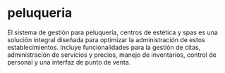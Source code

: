 # peluqueria
El sistema de gestión para peluquería, centros de estética y spas es una solución  integral diseñada para optimizar la administración de estos establecimientos. Incluye  funcionalidades para la gestión de citas, administración de servicios y precios,  manejo de inventarios, control de personal y una interfaz de punto de venta.
